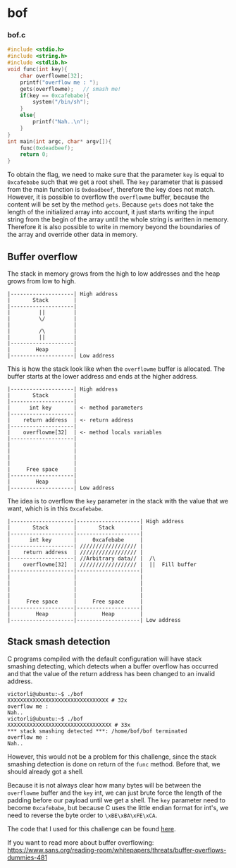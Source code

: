 # bof

### bof.c
```c
#include <stdio.h>
#include <string.h>
#include <stdlib.h>
void func(int key){
	char overflowme[32];
	printf("overflow me : ");
	gets(overflowme);	// smash me!
	if(key == 0xcafebabe){
		system("/bin/sh");
	}
	else{
		printf("Nah..\n");
	}
}
int main(int argc, char* argv[]){
	func(0xdeadbeef);
	return 0;
}
```

To obtain the flag, we need to make sure that the parameter `key` is equal to `0xcafebabe` such that we get a root shell. The `key` parameter that is passed from the main function is `0xdeadbeef`, therefore the key does not match. However, it is possible to overflow the `overflowme` buffer, because the content will be set by the method `gets`. Because `gets` does not take the length of the initialized array into account, it just starts writing the input string from the begin of the array until the whole string is written in memory. Therefore it is also possible to write in memory beyond the boundaries of the array and override other data in memory.

## Buffer overflow

The stack in memory grows from the high to low addresses and the heap grows from low to high.

```
|--------------------| High address
|       Stack        |
|--------------------|
|         ||         |
|         \/         |
|                    |
|         /\         |
|         ||         |
|--------------------|
|        Heap        |
|--------------------| Low address
```

This is how the stack look like when the `overflowme` buffer is allocated. The buffer starts at the lower address and ends at the higher address.

```
|--------------------| High address
|       Stack        |
|--------------------|
|      int key       | <- method parameters
|--------------------|
|    return address  | <- return address
|--------------------|
|    overflowme[32]  | <- method locals variables
|--------------------|
|                    |
|                    |
|                    |
|                    |
|     Free space     |
|--------------------|
|        Heap        |
|--------------------| Low address
```

The idea is to overflow the `key` parameter in the stack with the value that we want, which is in this `0xcafebabe`.

```
|--------------------|--------------------| High address
|       Stack        |       Stack        |
|--------------------|--------------------|
|      int key       |     0xcafebabe     |
|--------------------| ////////////////// |
|    return address  | ////////////////// |
|--------------------| //Arbitrary data// |  /\
|    overflowme[32]  | ////////////////// |  ||  Fill buffer
|--------------------|--------------------|
|                    |                    |
|                    |                    |
|                    |                    |
|                    |                    |
|     Free space     |     Free space     |
|--------------------|--------------------|
|        Heap        |        Heap        |
|--------------------|--------------------| Low address
```

## Stack smash detection

C programs compiled with the default configuration will have stack smashing detecting, which detects when a buffer overflow has occurred and that the value of the return address has been changed to an invalid address.

```
victorli@ubuntu:~$ ./bof
XXXXXXXXXXXXXXXXXXXXXXXXXXXXXXXX # 32x
overflow me :
Nah..
victorli@ubuntu:~$ ./bof
XXXXXXXXXXXXXXXXXXXXXXXXXXXXXXXXX # 33x
*** stack smashing detected ***: /home/bof/bof terminated
overflow me :
Nah..
```

However, this would not be a problem for this challenge, since the stack smashing detection is done on return of the `func` method. Before that, we should already got a shell.

Because it is not always clear how many bytes will be between the `overflowme` buffer and the `key` int, we can just brute force the length of the padding before our payload until we get a shell. The `key` parameter need to become `0xcafebabe`, but because C uses the little endian format for int's, we need to reverse the byte order to `\xBE\xBA\xFE\xCA`.

The code that I used for this challenge can be found [here](bof.py).

If you want to read more about buffer overflowing: <https://www.sans.org/reading-room/whitepapers/threats/buffer-overflows-dummies-481>
